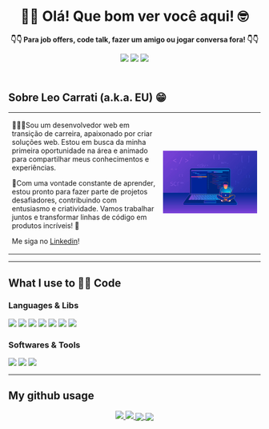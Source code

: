 <header>
    <h1 align="center">👋🏻 Olá! Que bom ver você aqui! 🤓</h1>
    <div align="center">
        <p><b>👇👇 Para job offers, code talk, fazer um amigo ou jogar conversa fora! 👇👇</b></p>
       <a href="mailto:carrati3@gmail.com"><img src="https://img.shields.io/badge/Gmail-D14836?style=for-the-badge&logo=gmail&logoColor=white" /></a>
       <a href=https://www.linkedin.com/in/leonardo-carrati"><img src="https://img.shields.io/badge/LinkedIn-0077B5?style=for-the-badge&logo=linkedin&logoColor=white" /></a>
       <a href="#"><img src="https://img.shields.io/badge/Portfolio-ffca28?style=for-the-badge&logo=About.me&logoColor=black" /></a>
<!--        <a href="https://console.blog.br"><img src="https://img.shields.io/badge/Console.Blog-E4405F?style=for-the-badge&logo=blogger&logoColor=white" /></a> -->
    </div>
</header>
<main>
    <table>
        <tr>
            <h2>Sobre Leo Carrati (a.k.a. EU) 😁</h2>
        </tr>
        <tr>
            <td width="60%">
                <p>
                      
🧑🏻‍💻Sou um desenvolvedor web em transição de carreira, apaixonado por criar soluções web. Estou em busca da minha primeira oportunidade na área e animado para compartilhar meus conhecimentos e experiências. 
</p>
<p>
🌱Com uma vontade constante de aprender, estou pronto para fazer parte de projetos desafiadores, contribuindo com entusiasmo e criatividade. Vamos trabalhar juntos e transformar linhas de código em produtos incríveis! 🤯
</p>
<p>
Me siga no <a href="https://www.linkedin.com/in/leonardo-carrati">Linkedin</a>!
                </p>
<!--                 and check my <a href="https://console.blog.br">Blog</a> -->
            </td>
            <td align="center">
                <img src="mood.jpg" alt="ilustracao" width="300em">
            </td>
        </tr>
     </table>
     <hr />
     <h2>What I use to ✍🏻 Code </h2>
     <div>
         <h3>Languages & Libs</h3>         
         <img src="https://img.shields.io/badge/React-20232A?style=for-the-badge&logo=react&logoColor=61DAFB" />
         <img src="https://img.shields.io/badge/TypeScript-fff?style=for-the-badge&logo=typescript&logoColor=2f72bc"  />
         <img src="https://img.shields.io/badge/Node.js-000?style=for-the-badge&logo=node.js&logoColor=339933" />
         <img src="https://img.shields.io/badge/SQL-000?style=for-the-badge&logo=postgresql&logoColor=4169E1" />
         <img src="https://img.shields.io/badge/Javascript-ffca28?style=for-the-badge&logo=javascript&logoColor=black" />
         <img src="https://img.shields.io/badge/CSS3-007ACC?style=for-the-badge&logo=css3&logoColor=white" />
         <img src="https://img.shields.io/badge/HTML5-20232A?style=for-the-badge&logo=html5&logoColor=dc143c" />
     </div>
     <div>
         <h3>Softwares & Tools</h3>
         <img src="https://img.shields.io/badge/Visual_Studio_Code-0078D4?style=for-the-badge&logo=visual%20studio%20code&logoColor=white" />
         <img src="https://img.shields.io/badge/GIT-E44C30?style=for-the-badge&logo=git&logoColor=white" />
         <img src="https://img.shields.io/badge/Valentina_Studio-000?style=for-the-badge&logo=singlestore&logoColor=4169E1" />
     </div>
</main>
<hr />
<footer>
    <h2>My github usage</h2>
    <div align="center">
        <a href="https://github.com/lcarrati">
            <img height="180em" src="https://github-readme-stats.vercel.app/api?username=lcarrati&theme=monokai&count_private=true&show_icons=true)">
            <img height="180em" src="https://github-readme-stats.vercel.app/api/top-langs/?username=lcarrati&layout=compact&theme=monokai">
        </a>
        <a href="https://github.com/LCarrati/labeddit-frontend">
            <img align="center" src="https://github-readme-stats.vercel.app/api/pin/?username=LCarrati&repo=labeddit-frontend&theme=monokai" />
        </a>
        <a href="https://github.com/LCarrati/labeddit-backend">
            <img align="center" src="https://github-readme-stats.vercel.app/api/pin/?username=LCarrati&repo=labeddit-backend&theme=monokai" />
        </a>
    </div>
</footer>
